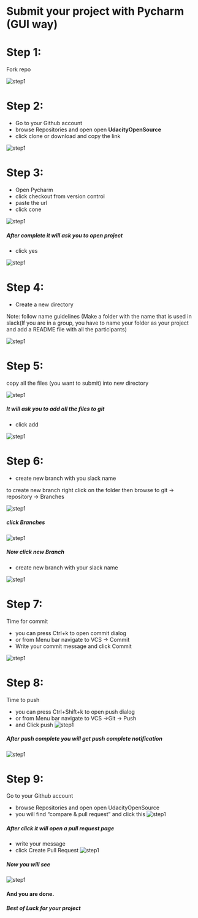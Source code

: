 # Submit your project with Pycharm (GUI way)

# Step 1:
Fork repo

![step1](https://github.com/Iamsdt/60daysofudacity/blob/master/day53/pic/step1.png)
 
# Step 2:
- Go to your Github account
- browse Repositories and open open **UdacityOpenSource**
- click clone or download and copy the link

![step1](https://github.com/Iamsdt/60daysofudacity/blob/master/day53/pic/step2.png)

# Step 3: 
- Open Pycharm
- click checkout from version control
- paste the url
- click cone

![step1](https://github.com/Iamsdt/60daysofudacity/blob/master/day53/pic/step3.png)

##### After complete it will ask you to open project
- click yes

![step1](https://github.com/Iamsdt/60daysofudacity/blob/master/day53/pic/step4.png)

# Step 4:
- Create a new directory

Note: follow name guidelines (Make a folder with the name that is used in slack(If you are in a group, you have to name your folder as your project and add a README file with all the participants)

![step1](https://github.com/Iamsdt/60daysofudacity/blob/master/day53/pic/step5.png)


# Step 5: 
copy all the files (you want to submit) into new directory

![step1](https://github.com/Iamsdt/60daysofudacity/blob/master/day53/pic/step6.png)

##### It will ask you to add all the files to git
- click add

![step1](https://github.com/Iamsdt/60daysofudacity/blob/master/day53/pic/step6_1.png)

# Step 6:
- create new branch with you slack name

to create new branch right click on the folder
then browse to git → repository → Branches

![step1](https://github.com/Iamsdt/60daysofudacity/blob/master/day53/pic/step7.png)


##### click Branches

![step1](https://github.com/Iamsdt/60daysofudacity/blob/master/day53/pic/step8.png)

##### Now click new  Branch
- create new branch with your slack name

![step1](https://github.com/Iamsdt/60daysofudacity/blob/master/day53/pic/step9.png)


# Step 7:
Time for commit
- you can press Ctrl+k to open commit dialog 
- or  from Menu bar navigate to VCS → Commit
- Write your commit message and click Commit

![step1](https://github.com/Iamsdt/60daysofudacity/blob/master/day53/pic/step10.png)


# Step 8:
Time to push
- you can press Ctrl+Shift+k to open push dialog 
- or  from Menu bar navigate to VCS →Git → Push
- and Click push
![step1](https://github.com/Iamsdt/60daysofudacity/blob/master/day53/pic/step11.png)

#####  After push complete you will get push complete notification
![step1](https://github.com/Iamsdt/60daysofudacity/blob/master/day53/pic/step12.png)



# Step 9: 
Go to your Github account
- browse Repositories and open open UdacityOpenSource
- you will find “compare & pull request” and click this
![step1](https://github.com/Iamsdt/60daysofudacity/blob/master/day53/pic/step13.png)


##### After click it will open a pull request page
- write your message
- click  Create Pull Request
![step1](https://github.com/Iamsdt/60daysofudacity/blob/master/day53/pic/step14.png)

##### Now you will see

![step1](https://github.com/Iamsdt/60daysofudacity/blob/master/day53/pic/steplast.png)


#### And you are done.
##### Best of Luck for your project